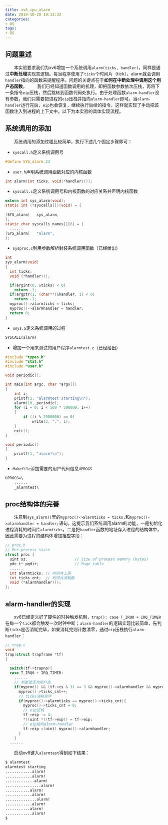 ```yaml
---
title: xv6_cpu_alarm
date: 2019-10-20 19:13:33
categories:
- OS
tags:
- OS
---
```


## 问题重述
&emsp;&emsp;本实验要求我们为xv6增加一个系统调用`alarm(ticks, handler)`，同样是通过**中断处理**实现其逻辑。每当程序使用了`ticks`个时间片（tick），alarm就会调用`handler`指向的函数来提醒程序。问题的关键点在于**如何在中断处理中调用这个用户态函数**。
&emsp;&emsp;我们已经知道函数调用的机理，即把函数参数依次压栈，再将下一条指令`eip`压栈，然后跳转到函数代码处执行。由于处理函数`alarm-handler`没有参数，我们只需要把进程的`eip`压栈并指向`alarm-handler`即可。当`alarm-handler`运行完后，`eip`也会恢复，继续执行后续的指令，这样就实现了手动把该函数注入到进程的上下文中。以下为本实验的具体实现流程。

## 系统调用的添加
&emsp;&emsp;系统调用的添加过程比较简单，执行下述几个固定步骤即可：
* `syscall.h`定义系统调用号
```c
#define SYS_alarm 23
```
* `user.h`声明系统调用函数对应的内核函数
```c
int alarm(int ticks, void(*handler)());
```
* `syscall.c`定义系统调用号和内核函数的对应关系并声明内核函数
```c
extern int sys_alarm(void);
static int (*syscalls[])(void) = {
  ......
[SYS_alarm]   sys_alarm,
};
static char syscalls_names[][6] = {
  ......
[SYS_alarm]	  "alarm",
};
```
* `sysproc.c`利用参数解析封装系统调用函数（已经给出）
```c
int
sys_alarm(void)
{
  int ticks;
  void (*handler)();

  if(argint(0, &ticks) < 0)
    return -1;
  if(argptr(1, (char**)&handler, 1) < 0)
    return -1;
  myproc()->alarmticks = ticks;
  myproc()->alarmhandler = handler;
  return 0;
}
```
* `usys.S`定义系统调用的过程
```html
SYSCALL(alarm)
```
* 增加一个用来测试的用户程序`alarmtest.c`（已经给出）

```c
#include "types.h"
#include "stat.h"
#include "user.h"

void periodic();

int main(int argc, char *argv[])
{
    int i;
    printf(1, "alarmtest starting\n");
    alarm(10, periodic);
    for (i = 0; i < 500 * 500000; i++)
    {
        if ((i % 2000000) == 0)
            write(2, ".", 1);
    }
    exit();
}

void periodic()
{
    printf(1, "alarm!\n");
}
```

* `Makefile`添加需要的用户代码信息`UPROGS`
```html
UPROGS=\
	......
	_alarmtest\
```

## proc结构体的完善
&emsp;&emsp;注意到`sys_alarm()`里的`myproc()->alarmticks = ticks;`和`myproc()->alarmhandler = handler;`语句，这提示我们系统调用alarm的功能，一是初始化进程消耗的时间片`alarmticks`，二是把`handler`函数的地址存入进程的结构体中，因此需要为进程的结构体增加相应字段：
```c
// proc.h
// Per-process state
struct proc {
  uint sz;                     // Size of process memory (bytes)
  pde_t* pgdir;                // Page table
  ......
  int alarmticks; // 时间片上限
  int ticks_cnt;  // 时间片消耗数
  void (*alarmhandler)();
};
```

## alarm-handler的实现
&emsp;&emsp;xv6已经定义好了硬件的时钟触发机制，`trap(): case T_IRQ0 + IRQ_TIMER`在每一个`tick`都会触发一次时钟中断；`alarm-handler`的逻辑实现比较简单，先判断`ticks`是否消耗完毕，如果消耗完则计数清零，通过`eip`压栈执行`alarm-handler`：
```c
// trap.c
void
trap(struct trapframe *tf)
{
  ......
  switch(tf->trapno){
  case T_IRQ0 + IRQ_TIMER:
    ......
    // 判断是否为用户态
    if(myproc() && (tf->cs & 3) == 3 && myproc()->alarmhandler && myproc()->killed != 1){
      myproc()->ticks_cnt++;
      // ticks消耗完毕
      if(myproc()->alarmticks == myproc()->ticks_cnt){
        myproc()->ticks_cnt = 0;
        // eip压栈
        tf->esp -= 4;    
        *((uint *)(tf->esp)) = tf->eip;
        // eip指向alarm-handler
        tf->eip =(uint) myproc()->alarmhandler;
      }
    }
  ......
```
&emsp;&emsp;启动xv6键入`alarmtest`得到如下结果：
```html
$ alarmtest
alarmtest starting
............alarm!
............alarm!
.............alarm!
................alarm!
...........alarm!
............alarm!
..............alarm!
............alarm!
...........alarm!
............alarm!
$ 
```